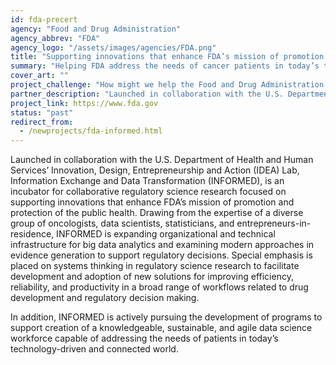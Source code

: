 ```yaml
---
id: fda-precert
agency: "Food and Drug Administration"
agency_abbrev: "FDA"
agency_logo: "/assets/images/agencies/FDA.png"
title: "Supporting innovations that enhance FDA’s mission of promotion and protection of public health"
summary: "Helping FDA address the needs of cancer patients in today’s technology-driven and connected world"
cover_art: ""
project_challenge: "How might we help the Food and Drug Administration actively pursue the development of programs to support creation of a knowledgeable, sustainable, and agile data science workforce?"
partner_description: "Launched in collaboration with the U.S. Department of Health and Human Services’ Innovation, Design, Entrepreneurship and Action (IDEA) Lab, Information Exchange and Data Transformation (INFORMED) is an incubator for collaborative oncology regulatory science research focused on supporting innovations that enhance FDA’s mission of promotion and protection of the public health."
project_link: https://www.fda.gov
status: "past"
redirect_from:
  - /newprojects/fda-informed.html
---
```


Launched in collaboration with the U.S. Department of Health and Human Services’ Innovation, Design, Entrepreneurship and Action (IDEA) Lab, Information Exchange and Data Transformation (INFORMED), is an incubator for collaborative regulatory science research focused on supporting innovations that enhance FDA’s mission of promotion and protection of the public health. Drawing from the expertise of a diverse group of oncologists, data scientists, statisticians, and entrepreneurs-in-residence, INFORMED is expanding organizational and technical infrastructure for big data analytics and examining modern approaches in evidence generation to support regulatory decisions. Special emphasis is placed on systems thinking in regulatory science research to facilitate development and adoption of new solutions for improving efficiency, reliability, and productivity in a broad range of workflows related to drug development and regulatory decision making.

In addition, INFORMED is actively pursuing the development of programs to support creation of a knowledgeable, sustainable, and agile data science workforce capable of addressing the needs of patients in today’s technology-driven and connected world.
